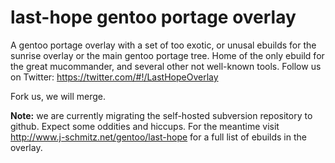 last-hope gentoo portage overlay
==========

A gentoo portage overlay with a set of too exotic, or unusal ebuilds for the sunrise overlay or the main gentoo portage tree.
Home of the only ebuild for the great mucommander, and several other not well-known tools. Follow us on Twitter: https://twitter.com/#!/LastHopeOverlay

Fork us, we will merge.

**Note:** we are currently migrating the self-hosted subversion repository to github. Expect some oddities and hiccups. For the meantime visit http://www.j-schmitz.net/gentoo/last-hope for a full list of ebuilds in the overlay.


